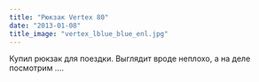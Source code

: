 ```yaml
---
title: "Рюкзак Vertex 80"
date: "2013-01-08"
title_image: "vertex_lblue_blue_enl.jpg"
---
```


Купил рюкзак для поездки. Выглядит вроде неплохо, а на деле посмотрим ….
